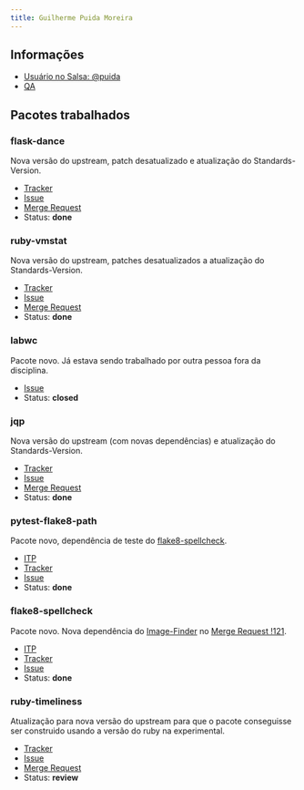 ```yaml
---
title: Guilherme Puida Moreira
---
```


## Informações

- [Usuário no Salsa: @puida](https://salsa.debian.org/puida)
- [QA](https://qa.debian.org/developer.php?email=guilherme@puida.xyz)

## Pacotes trabalhados

### flask-dance

Nova versão do upstream, patch desatualizado e atualização do
Standards-Version.

- [Tracker](https://tracker.debian.org/pkg/flask-dance)
- [Issue](https://salsa.debian.org/debian-brasilia-team/docs/-/issues/62)
- [Merge Request](https://salsa.debian.org/python-team/packages/flask-dance/-/merge_requests/1)
- Status: **done**

### ruby-vmstat

Nova versão do upstream, patches desatualizados a atualização do
Standards-Version.

- [Tracker](https://tracker.debian.org/pkg/ruby-vmstat)
- [Issue](https://salsa.debian.org/debian-brasilia-team/docs/-/issues/70)
- [Merge Request](https://salsa.debian.org/ruby-team/ruby-vmstat/-/merge_requests/1)
- Status: **done**

### labwc

Pacote novo. Já estava sendo trabalhado por outra pessoa fora da disciplina.

- [Issue](https://salsa.debian.org/debian-brasilia-team/docs/-/issues/78)
- Status: **closed**

### jqp

Nova versão do upstream (com novas dependências) e atualização do
Standards-Version.

- [Tracker](https://tracker.debian.org/pkg/jqp)
- [Issue](https://salsa.debian.org/debian-brasilia-team/docs/-/issues/79)
- [Merge Request](https://salsa.debian.org/go-team/packages/jqp/-/merge_requests/1)
- Status: **done**

### pytest-flake8-path

Pacote novo, dependência de teste do [flake8-spellcheck](#flake8-spellcheck).

- [ITP](https://bugs.debian.org/1054413)
- [Tracker](https://tracker.debian.org/pkg/pytest-flake8-path)
- [Issue](https://salsa.debian.org/debian-brasilia-team/docs/-/issues/89)
- Status: **done**

### flake8-spellcheck

Pacote novo. Nova dependência do
[Image-Finder](https://salsa.debian.org/cloud-team/image-finder) no
[Merge Request !121](https://salsa.debian.org/cloud-team/image-finder/-/merge_requests/121).

- [ITP](https://bugs.debian.org/1054413)
- [Tracker](https://tracker.debian.org/pkg/flake8-spellcheck)
- [Issue](https://salsa.debian.org/debian-brasilia-team/docs/-/issues/89)
- Status: **done**

### ruby-timeliness

Atualização para nova versão do upstream para que o pacote conseguisse ser
construido usando a versão do ruby na experimental.

- [Tracker](https://tracker.debian.org/pkg/ruby-timeliness)
- [Issue](https://salsa.debian.org/debian-brasilia-team/docs/-/issues/94)
- [Merge Request](https://salsa.debian.org/ruby-team/ruby-timeliness/-/merge_requests/1)
- Status: **review**
